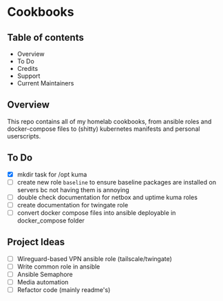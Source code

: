 # Cookbooks

## Table of contents

- Overview
- To Do
- Credits
- Support
- Current Maintainers

## Overview

This repo contains all of my homelab cookbooks, from ansible roles and docker-compose files to (shitty) kubernetes manifests and personal userscripts.

## To Do

- [x] mkdir task for /opt kuma
- [ ] create new role `baseline` to ensure baseline packages are installed on servers bc not having them is annoying
- [ ] double check documentation for netbox and uptime kuma roles
- [ ] create documentation for twingate role
- [ ] convert docker compose files into ansible deployable in docker_compose folder

## Project Ideas

- [ ] Wireguard-based VPN ansible role (tailscale/twingate)
- [ ] Write common role in ansible
- [ ] Ansible Semaphore
- [ ] Media automation
- [ ] Refactor code (mainly readme's)
- [ ] Install pre-commit
  - [ ] Create github pipeline for linting
  - [ ] Create github pipeline for tests/CI deployment
- [ ] Gitea Actions
- [ ] FreshRSS / Miniflux
- [ ] Jenkins
- [ ] Write K8s role for automated installation on ubuntu hosts
  - [ ] Add netdata role dependency to K8s VMs and ansible role
- [ ] Prometheus / ELK stack / monitoring solution
- [ ] Hashicorp vault
- [ ] Hashicorp packer
- [ ] Terraform to automatically provision infrastructure
- [ ] Look into dev containers

## Credits

## Support

If you are testing containers and create "development" containers with the default usernames, passwords, and configurations, you will need to completely remove the images once you are ready to create production containers with properly secure usernames, passwords, and configurations.

Run `docker-compose down -v` from the directory your `docker-compose.yml` file is located in to shut down the docker containers and destroy the container data. The volumes outside the container mapped to the host will be safe - don't worry about data loss. Then, run `docker-compose up --build` to rebuild the containers with the proper passwords and configuration.

## Current Maintainers

- [spicyFajitas](https://github.com/spicyFajitas)

